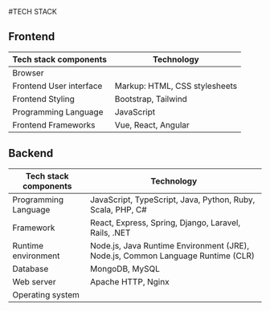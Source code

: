 #TECH STACK

## Frontend
| Tech stack components | Technology |
| --- | --- |
| Browser
| Frontend User interface | Markup: HTML, CSS stylesheets 
| Frontend Styling | Bootstrap, Tailwind |
| Programming Language | JavaScript
| Frontend Frameworks | Vue, React, Angular

## Backend
| Tech stack components | Technology |
| --- | --- |
| Programming Language | JavaScript, TypeScript, Java, Python, Ruby, Scala, PHP, C#
|Framework|React, Express, Spring, Django, Laravel, Rails, .NET
| Runtime environment | Node.js, Java Runtime Environment (JRE), Node.js, Common Language Runtime (CLR) |
| Database | MongoDB, MySQL|
| Web server | Apache HTTP, Nginx |
| Operating system
